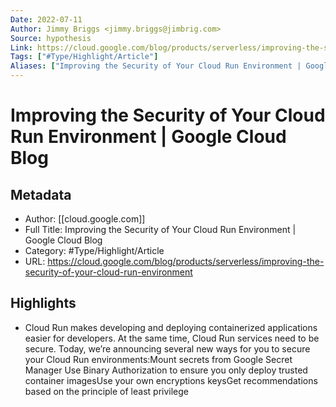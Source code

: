 ```yaml
---
Date: 2022-07-11
Author: Jimmy Briggs <jimmy.briggs@jimbrig.com>
Source: hypothesis
Link: https://cloud.google.com/blog/products/serverless/improving-the-security-of-your-cloud-run-environment
Tags: ["#Type/Highlight/Article"]
Aliases: ["Improving the Security of Your Cloud Run Environment | Google Cloud Blog", "Improving the Security of Your Cloud Run Environment | Google Cloud Blog"]
---
```

# Improving the Security of Your Cloud Run Environment | Google Cloud Blog

## Metadata
- Author: [[cloud.google.com]]
- Full Title: Improving the Security of Your Cloud Run Environment | Google Cloud Blog
- Category: #Type/Highlight/Article
- URL: https://cloud.google.com/blog/products/serverless/improving-the-security-of-your-cloud-run-environment

## Highlights
- Cloud Run makes developing and deploying containerized applications easier for developers. At the same time, Cloud Run services need to be secure. Today, we’re announcing several new ways for you to secure your Cloud Run environments:Mount secrets from Google Secret Manager Use Binary Authorization to ensure you only deploy trusted container imagesUse your own encryptions keysGet recommendations based on the principle of least privilege
